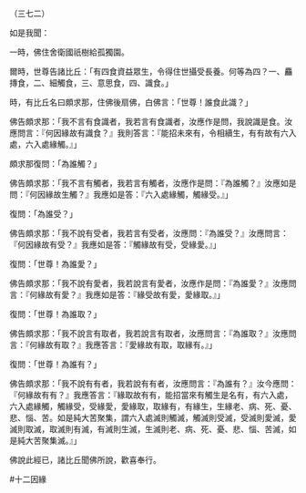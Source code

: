 （三七二）

如是我聞：

一時，佛住舍衛國祇樹給孤獨園。

爾時，世尊告諸比丘：「有四食資益眾生，令得住世攝受長養。何等為四？一、麤摶食，二、細觸食，三、意思食，四、識食。」

時，有比丘名曰頗求那，住佛後扇佛，白佛言：「世尊！誰食此識？」

佛告頗求那：「我不言有食識者，我若言有食識者，汝應作是問，我說識是食。汝應問言：『何因緣故有識食？』我則答言：『能招未來有，令相續生，有有故有六入處，六入處緣觸。』」

頗求那復問：「為誰觸？」

佛告頗求那：「我不言有觸者，我若言有觸者，汝應作是問：『為誰觸？』汝應如是問：『何因緣故生觸？』我應如是答：『六入處緣觸，觸緣受。』」

復問：「為誰受？」

佛告頗求那：「我不說有受者，我若言有受者，汝應問：『為誰受？』汝應問言：『何因緣故有受？』我應如是答：『觸緣故有受，受緣愛。』」

復問：「世尊！為誰愛？」

佛告頗求那：「我不說有愛者，我若說言有愛者，汝應作是問：『為誰愛？』汝應問言：『何緣故有愛？』我應如是答：『緣受故有愛，愛緣取。』」

復問：「世尊！為誰取？」

佛告頗求那：「我不說言有取者，我若說言有取者，汝應問言：『為誰取？』汝應問言：『何緣故有取？』我應答言：『愛緣故有取，取緣有。』」

復問：「世尊！為誰有？」

佛告頗求那：「我不說有有者，我若說有有者，汝應問言：『為誰有？』汝今應問：『何緣故有有？』我應答言：『緣取故有有，能招當來有觸生是名有，有六入處，六入處緣觸，觸緣受，受緣愛，愛緣取，取緣有，有緣生，生緣老、病、死、憂、悲、惱、苦。如是純大苦聚集，謂六入處滅則觸滅，觸滅則受滅，受滅則愛滅，愛滅則取滅，取滅則有滅，有滅則生滅，生滅則老、病、死、憂、悲、惱、苦滅，如是純大苦聚集滅。』」

佛說此經已，諸比丘聞佛所說，歡喜奉行。




#十二因緣
